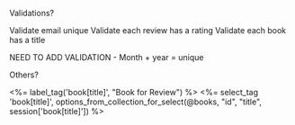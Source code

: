 Validations?

Validate email unique
Validate each review has a rating
Validate each book has a title

NEED TO ADD VALIDATION - Month + year =  unique

Others?

<%= label_tag('book[title]', "Book for Review") %>
	<%= select_tag 'book[title]', options_from_collection_for_select(@books, "id", "title", session['book[title]']) %> <br>